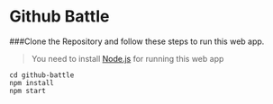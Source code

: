 # Github Battle


###Clone the Repository and follow these steps to run this web app.

>You need to install [Node.js](https://nodejs.org)   for running this web app

```
cd github-battle
npm install
npm start 
```